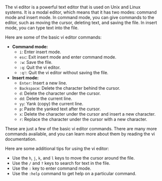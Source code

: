 The vi editor is a powerful text editor that is used on Unix and Linux systems. It is a modal editor, which means that it has two modes: command mode and insert mode. In command mode, you can give commands to the editor, such as moving the cursor, deleting text, and saving the file. In insert mode, you can type text into the file.

Here are some of the basic vi editor commands:

- **Command mode:**
    - `i`: Enter insert mode.
    - `esc`: Exit insert mode and enter command mode.
    - `:w`: Save the file.
    - `:q`: Quit the vi editor.
    - `:q!`: Quit the vi editor without saving the file.
- **Insert mode:**
    - `Enter`: Insert a new line.
    - `Backspace`: Delete the character behind the cursor.
    - `d`: Delete the character under the cursor.
    - `dd`: Delete the current line.
    - `yy`: Yank (copy) the current line.
    - `p`: Paste the yanked text after the cursor.
    - `x`: Delete the character under the cursor and insert a new character.
    - `r`: Replace the character under the cursor with a new character.

These are just a few of the basic vi editor commands. There are many more commands available, and you can learn more about them by reading the vi documentation.

Here are some additional tips for using the vi editor:

- Use the `h`, `j`, `k`, and `l` keys to move the cursor around the file.
- Use the `/` and `?` keys to search for text in the file.
- Use the `:` key to enter command mode.
- Use the `:help` command to get help on a particular command.